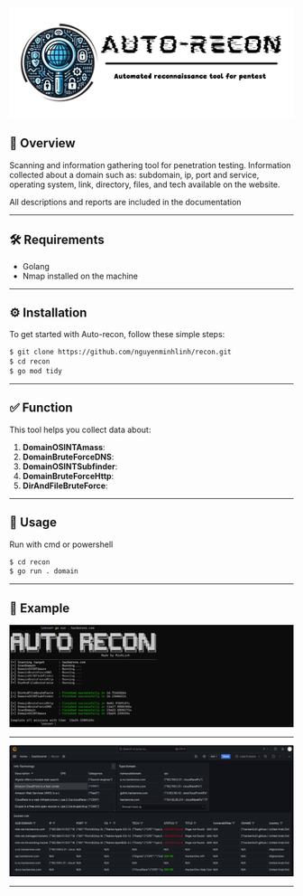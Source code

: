 ![auto-recon mascot](_img/autorecon_pic2.png)

## 🎯 Overview

Scanning and information gathering tool for penetration testing. Information collected about
a domain such as: subdomain, ip, port and service, operating system, link, directory, files, and tech available on
the website.

All descriptions and reports are included in the documentation

---

## 🛠️ Requirements

- Golang
- Nmap installed on the machine

---

## ⚙️ Installation

To get started with Auto-recon, follow these simple steps:

```bash
$ git clone https://github.com/nguyenminhlinh/recon.git
$ cd recon
$ go mod tidy
```

---

## ✅ Function

This tool helps you collect data about:

1. **DomainOSINTAmass**: 
2. **DomainBruteForceDNS**: 
3. **DomainOSINTSubfinder**: 
4. **DomainBruteForceHttp**: 
5. **DirAndFileBruteForce**:

---

## 📖 Usage

Run with cmd or powershell
```bash
$ cd recon
$ go run . domain
```
---

## 📝 Example

![auto-recon ex1](_img/ex1.png)

---

![auto-recon ex2](_img/ex2.png)

---
